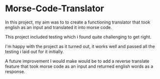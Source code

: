 # Morse-Code-Translator

In this project, my aim was to to create a functioning translator that took english as an input and translated it into morse code.

This project included testing which i found quite challenging to get right.

I'm happy with the project as it turned out, it works well and passed all the testing i laid out for it initially.

A future improvement I would make would be to add a reverse translate feature that took morse code as an input and returned english words as a response.
